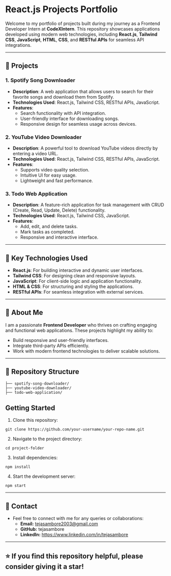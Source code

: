 # React.js Projects Portfolio
Welcome to my portfolio of projects built during my journey as a Frontend Developer Intern at **CodeXIntern**. 
This repository showcases applications developed using modern web technologies, 
including **React.js**, **Tailwind CSS**, **JavaScript**, **HTML**, **CSS**, 
and **RESTful APIs** for seamless API integrations.

---

## 🌟 Projects
### 1. **Spotify Song Downloader**
- **Description**: A web application that allows users to search for their favorite songs and download them from Spotify.
- **Technologies Used**: React.js, Tailwind CSS, RESTful APIs, JavaScript.
- **Features**:
  - Search functionality with API integration.
  - User-friendly interface for downloading songs.
  - Responsive design for seamless usage across devices.

### 2. **YouTube Video Downloader**
- **Description**: A powerful tool to download YouTube videos directly by entering a video URL.
- **Technologies Used**: React.js, Tailwind CSS, RESTful APIs, JavaScript.
- **Features**:
  - Supports video quality selection.
  - Intuitive UI for easy usage.
  - Lightweight and fast performance.

### 3. **Todo Web Application**
- **Description**: A feature-rich application for task management with CRUD (Create, Read, Update, Delete) functionality.
- **Technologies Used**: React.js, Tailwind CSS, JavaScript.
- **Features**:
  - Add, edit, and delete tasks.
  - Mark tasks as completed.
  - Responsive and interactive interface.

---

## 🚀 Key Technologies Used
- **React.js**: For building interactive and dynamic user interfaces.
- **Tailwind CSS**: For designing clean and responsive layouts.
- **JavaScript**: For client-side logic and application functionality.
- **HTML & CSS**: For structuring and styling the applications.
- **RESTful APIs**: For seamless integration with external services.

---

## 💼 About Me
I am a passionate **Frontend Developer** who thrives on crafting engaging and functional web applications. These projects highlight my ability to:
- Build responsive and user-friendly interfaces.
- Integrate third-party APIs efficiently.
- Work with modern frontend technologies to deliver scalable solutions.

---

## 📂 Repository Structure
```
├── spotify-song-downloader/
├── youtube-video-downloader/
├── todo-web-application/
```

## Getting Started
1. Clone this repository:
```
git clone https://github.com/your-username/your-repo-name.git
```

2. Navigate to the project directory:
```
cd project-folder
```

3. Install dependencies:
```
npm install
```

4. Start the development server:
```
npm start
```

---

## 📧 Contact
- Feel free to connect with me for any queries or collaborations:
  - **Email:** tejasambore2003@gmail.com
  - **GitHub:** tejasambore
  - **LinkedIn:** https://www.linkedin.com/in/tejasambore

---

## ⭐ If you find this repository helpful, please consider giving it a star!
